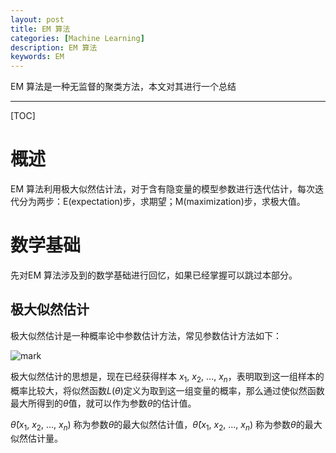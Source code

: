 ```yaml
---
layout: post
title: EM 算法
categories: [Machine Learning]
description: EM 算法
keywords: EM
---
```


EM 算法是一种无监督的聚类方法，本文对其进行一个总结

---

[TOC]

# 概述
EM 算法利用极大似然估计法，对于含有隐变量的模型参数进行迭代估计，每次迭代分为两步：E(expectation)步，求期望；M(maximization)步，求极大值。

# 数学基础
先对EM 算法涉及到的数学基础进行回忆，如果已经掌握可以跳过本部分。

## 极大似然估计
极大似然估计是一种概率论中参数估计方法，常见参数估计方法如下：

![mark](http://pcxhsqn8a.bkt.clouddn.com/blog/181115/Fj40ac0BE3.png?imageslim)

极大似然估计的思想是，现在已经获得样本 $x_{1}$, $x_{2}$, ..., $x_{n}$，表明取到这一组样本的概率比较大，将似然函数$L(\theta)$定义为取到这一组变量的概率，那么通过使似然函数最大所得到的$\hat{\theta}$值，就可以作为参数$\theta$的估计值。

$\hat{\theta}(x_{1}$, $x_{2}$, ..., $x_{n})$ 称为参数$\theta$的最大似然估计值，$\hat{\theta}(x_{1}$, $x_{2}$, ..., $x_{n})$ 称为参数$\theta$的最大似然估计量。












